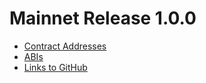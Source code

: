 # Mainnet Release 1.0.0

* [Contract Addresses](IMA-1.0.0-mainnet-contracts.json)
* [ABIs](IMA-1.0.0-mainnet-abi.json)
* [Links to GitHub](https://github.com/skalenetwork/IMA/releases/tag/1.0.0-stable.0)
